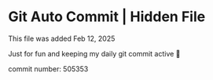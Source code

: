 # Git Auto Commit | Hidden File

This file was added Feb 12, 2025

Just for fun and keeping my daily git commit active 🤪

commit number: 505353
